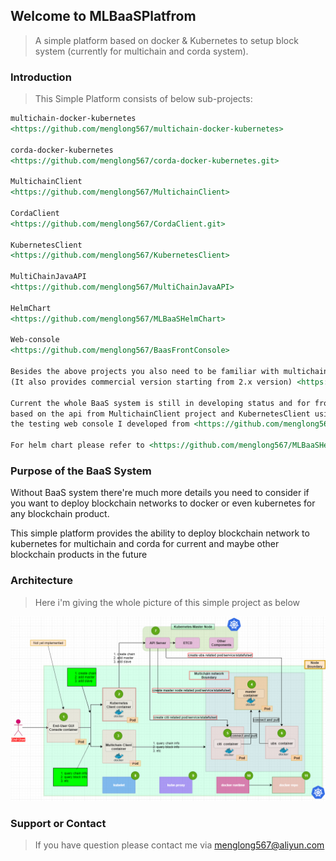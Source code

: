 ## Welcome to MLBaaSPlatfrom
> A simple platform based on docker &amp; Kubernetes to setup block system (currently for multichain and corda system).

### Introduction

> This Simple Platform consists of below sub-projects:

```markdown
multichain-docker-kubernetes
<https://github.com/menglong567/multichain-docker-kubernetes>

corda-docker-kubernetes
<https://github.com/menglong567/corda-docker-kubernetes.git>

MultichainClient
<https://github.com/menglong567/MultichainClient>

CordaClient
<https://github.com/menglong567/CordaClient.git>

KubernetesClient
<https://github.com/menglong567/KubernetesClient>

MultiChainJavaAPI
<https://github.com/menglong567/MultiChainJavaAPI>

HelmChart
<https://github.com/menglong567/MLBaaSHelmChart>

Web-console
<https://github.com/menglong567/BaasFrontConsole>

Besides the above projects you also need to be familiar with multichain which is an opensource blockchain
(It also provides commercial version starting from 2.x version) <https://www.multichain.com/> and corda 

Current the whole BaaS system is still in developing status and for front-end server you can build on your own 
based on the api from MultichainClient project and KubernetesClient using whatever frameworks you like or you can use 
the testing web console I developed from <https://github.com/menglong567/BaasFrontConsole>

For helm chart please refer to <https://github.com/menglong567/MLBaaSHelmChart>
```
### Purpose of the BaaS System
Without BaaS system there're much more details you need to consider if you want to deploy blockchain networks to docker or even kubernetes for any blockchain product.

This simple platform provides the ability to deploy blockchain network to kubernetes for multichain and corda for current and maybe other blockchain products in the future

### Architecture
> Here i'm giving the whole picture of this simple project as below

![avatar](img/arch.png)

### Support or Contact
> If you have question please contact me via menglong567@aliyun.com